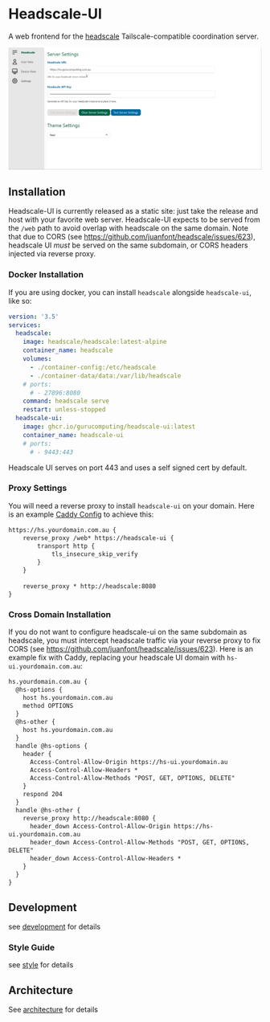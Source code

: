 # Headscale-UI
A web frontend for the [headscale](https://github.com/juanfont/headscale) Tailscale-compatible coordination server.

![](documentation/assets/headscale-ui-demo.gif)

## Installation
Headscale-UI is currently released as a static site: just take the release and host with your favorite web server. Headscale-UI expects to be served from the `/web` path to avoid overlap with headscale on the same domain. Note that due to CORS (see https://github.com/juanfont/headscale/issues/623), headscale UI *must* be served on the same subdomain, or CORS headers injected via reverse proxy.

### Docker Installation
If you are using docker, you can install `headscale` alongside `headscale-ui`, like so:

```yaml
version: '3.5'
services:
  headscale:
    image: headscale/headscale:latest-alpine
    container_name: headscale
    volumes:
      - ./container-config:/etc/headscale
      - ./container-data/data:/var/lib/headscale
    # ports:
      # - 27896:8080
    command: headscale serve
    restart: unless-stopped
  headscale-ui:
    image: ghcr.io/gurucomputing/headscale-ui:latest
    container_name: headscale-ui
    # ports:
      # - 9443:443
```

Headscale UI serves on port 443 and uses a self signed cert by default.

### Proxy Settings
You will need a reverse proxy to install `headscale-ui` on your domain. Here is an example [Caddy Config](https://caddyserver.com/) to achieve this:
```
https://hs.yourdomain.com.au {
	reverse_proxy /web* https://headscale-ui {
		transport http {
			tls_insecure_skip_verify
		}
	}

	reverse_proxy * http://headscale:8080
}

```

### Cross Domain Installation
If you do not want to configure headscale-ui on the same subdomain as headscale, you must intercept headscale traffic via your reverse proxy to fix CORS (see https://github.com/juanfont/headscale/issues/623). Here is an example fix with Caddy, replacing your headscale UI domain with `hs-ui.yourdomain.com.au`:
```
hs.yourdomain.com.au {
  @hs-options {
    host hs.yourdomain.com.au
    method OPTIONS
  }
  @hs-other {
    host hs.yourdomain.com.au
  }
  handle @hs-options {
    header {
      Access-Control-Allow-Origin https://hs-ui.yourdomain.au
      Access-Control-Allow-Headers *
      Access-Control-Allow-Methods "POST, GET, OPTIONS, DELETE"
    }
    respond 204
  }
  handle @hs-other {
    reverse_proxy http://headscale:8080 {
      header_down Access-Control-Allow-Origin https://hs-ui.yourdomain.com.au
      header_down Access-Control-Allow-Methods "POST, GET, OPTIONS, DELETE"
      header_down Access-Control-Allow-Headers *
    }
  }
}
```

## Development
see [development](/documentation/Development.md) for details

### Style Guide
see [style](/documentation/Style.md) for details

## Architecture
See [architecture](/documentation/Architecture.md) for details
